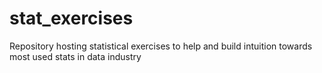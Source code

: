 # stat_exercises
Repository hosting statistical exercises to help and build intuition towards most used stats in data industry
